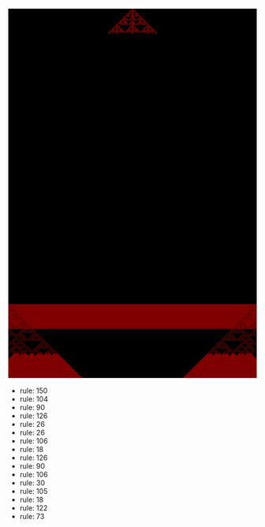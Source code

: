![photo](./output.png) 
 * rule: 150
* rule: 104
* rule: 90
* rule: 126
* rule: 26
* rule: 26
* rule: 106
* rule: 18
* rule: 126
* rule: 90
* rule: 106
* rule: 30
* rule: 105
* rule: 18
* rule: 122
* rule: 73
